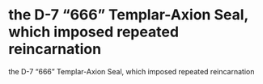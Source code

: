 # the  D-7 “666” Templar-Axion Seal, which imposed repeated reincarnation

the  D-7 “666” Templar-Axion Seal, which imposed repeated reincarnation